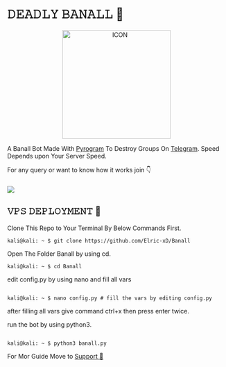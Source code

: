 # 𝙳𝙴𝙰𝙳𝙻𝚈 𝙱𝙰𝙽𝙰𝙻𝙻 🚫

<p align="center"><img src="https://telegra.ph/file/3cdb65b6d72babdb39941.jpg" alt="ICON" width="250" height="250"/></p>

A Banall Bot Made With [Pyrogram](https://docs.pyrogram.org/)  To Destroy Groups On [Telegram](https://telegram.org/).
Speed Depends upon Your Server Speed.

For any query or want to know how it works join 👇
### <a href="https://t.me/TheDeadlyBots"><img src="https://telegra.ph/file/8ef5ff8acca6c6e4c7dd7.jpg?logo=Telegram"></a>

## 𝚅𝙿𝚂 𝙳𝙴𝙿𝙻𝙾𝚈𝙼𝙴𝙽𝚃 🚀

Clone This Repo to Your Terminal By Below Commands First.

```console
kali@kali: ~ $ git clone https://github.com/Elric-xD/Banall
```


Open The Folder Banall by using cd.

``` console
kali@kali: ~ $ cd Banall

```


edit config.py by using nano and fill all vars 

```console

kali@kali: ~ $ nano config.py # fill the vars by editing config.py

```

after filling all vars give command ctrl+x then press enter twice.

run the bot by using python3.
 
```console

kali@kali: ~ $ python3 banall.py

```

For Mor Guide Move to [Support 🚨](https://t.me/TheDeadlyBots)

